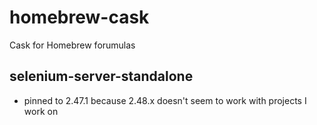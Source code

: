 # homebrew-cask
Cask for Homebrew forumulas

## selenium-server-standalone
* pinned to 2.47.1 because 2.48.x doesn't seem to work with projects I work on
